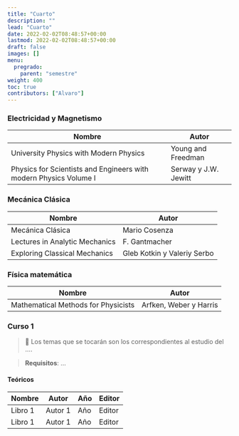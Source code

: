 ```yaml
---
title: "Cuarto"
description: ""
lead: "Cuarto"
date: 2022-02-02T08:48:57+00:00
lastmod: 2022-02-02T08:48:57+00:00
draft: false
images: []
menu:
  pregrado:
    parent: "semestre"
weight: 400
toc: true
contributors: ["Alvaro"]
---
```


### Electricidad y Magnetismo

|Nombre|Autor|
|------|-----|
|University Physics with Modern Physics|Young and Freedman|
|Physics for Scientists and Engineers with modern Physics Volume I|Serway y J.W. Jewitt|

### Mecánica Clásica

|Nombre|Autor|
|------|-----|
|Mecánica Clásica|Mario Cosenza|
|Lectures in Analytic Mechanics|F. Gantmacher|
|Exploring Classical Mechanics|Gleb Kotkin y Valeriy Serbo|

### Física matemática

|Nombre|Autor|
|------|-----|
|Mathematical Methods for Physicists|Arfken, Weber y Harris

### Curso 1

> 📌 Los temas que se tocarán son los correspondientes al estudio del ....

> <b>Requisitos</b>: ...

#### Teóricos

|Nombre|Autor|Año|Editor|
|------|-----|---|------|
|Libro 1|Autor 1|Año|Editor|
|Libro 1|Autor 1|Año|Editor|
